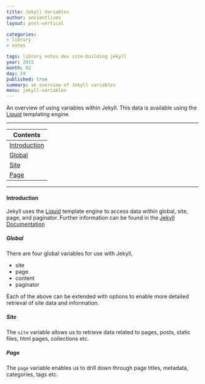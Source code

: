 ```yaml
---
title: Jekyll Variables
author: ancientlives
layout: post-vertical

categories:
- library
- notes

tags: library notes dev site-building jekyll
year: 2015
month: 02
day: 24
published: true
summary: an overview of Jekyll variables
menu: jekyll-variables
---
```


An overview of using variables within Jekyll. This data is available using the [Liquid](https://github.com/Shopify/liquid/wiki) templating engine.

***

Contents |
-----------|
[Introduction](#intro) |
[Global](#global) |
[Site](#site) |
[Page](#page) |

***

<a id="intro"></a>
#### Introduction
Jekyll uses the [Liquid](https://github.com/Shopify/liquid/wiki) template engine to access data within global, site, page, and paginator. Further
information can be found in the [Jekyll Documentation](http://jekyllrb.com/docs/variables/)

<a id="global"></a>
##### Global
There are four global variables for use with Jekyll,

* site
* page
* content
* paginator

Each of the above can be extended with options to enable more detailed retrieval of site data and information.

<a id="site"></a>
##### Site
The `site` variable allows us to retrieve data related to pages, posts, static files, html pages, collections etc. 

<a id="page"></a>
##### Page
The `page` variable enables us to drill down through page titles, metadata, categories, tags etc.


